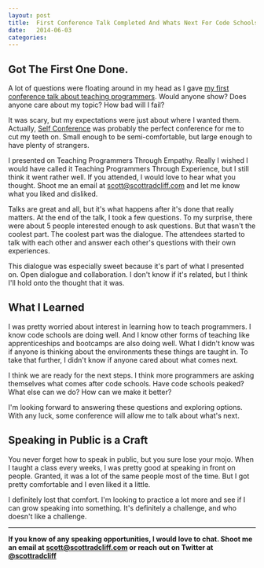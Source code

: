 ```yaml
---
layout: post
title:  First Conference Talk Completed And Whats Next For Code Schools
date:   2014-06-03
categories:
---
```



## Got The First One Done.
A lot of questions were floating around in my head as I gave [my first conference talk about teaching programmers](https://speakerdeck.com/scottradcliff/teaching-programmers-through-empathy). Would anyone show? Does anyone care about my topic? How bad will I fail?

It was scary, but my expectations were just about where I wanted them. Actually, [Self Conference](http://selfconference.org/) was probably the perfect conference for me to cut my teeth on. Small enough to be semi-comfortable, but large enough to have plenty of strangers.

I presented on Teaching Programmers Through Empathy. Really I wished I would have called it Teaching Programmers Through Experience, but I still think it went rather well. If you attended, I would love to hear what you thought. Shoot me an email at [scott@scottradcliff.com](mailto:scott@scottradcliff.com) and let me know what you liked and disliked.

Talks are great and all, but it's what happens after it's done that really matters. At the end of the talk, I took a few questions. To my surprise, there were about 5 people interested enough to ask questions. But that wasn't the coolest part. The coolest part was the dialogue. The attendees started to talk with each other and answer each other's questions with their own experiences.

This dialogue was especially sweet because it's part of what I presented on. Open dialogue and collaboration. I don't know if it's related, but I think I'll hold onto the thought that it was.


## What I Learned
I was pretty worried about interest in learning how to teach programmers. I know code schools are doing well. And I know other forms of teaching like apprenticeships and bootcamps are also doing well. What I didn't know was if anyone is thinking about the environments these things are taught in. To take that further, I didn't know if anyone cared about what comes next.

I think we are ready for the next steps. I think more programmers are asking themselves what comes after code schools. Have code schools peaked? What else can we do? How can we make it better?

I'm looking forward to answering these questions and exploring options. With any luck, some conference will allow me to talk about what's next.

## Speaking in Public is a Craft
You never forget how to speak in public, but you sure lose your mojo. When I taught a class every weeks, I was pretty good at speaking in front on people. Granted, it was a lot of the same people most of the time. But I got pretty comfortable and I even liked it a little.

I definitely lost that comfort. I'm looking to practice a lot more and see if I can grow speaking into something. It's definitely a challenge, and who doesn't like a challenge.

---

**If you know of any speaking opportunities, I would love to chat. Shoot me an email at [scott@scottradcliff.com](mailto:scott@scottradcliff.com) or reach out on Twitter at  [@scottradcliff](https://twitter.com/scottradcliff)**


